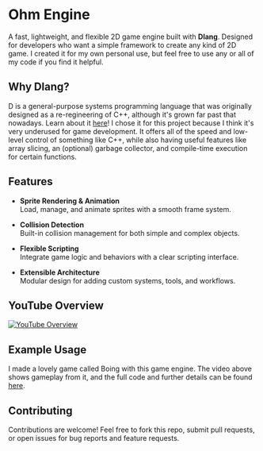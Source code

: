 # Ohm Engine

A fast, lightweight, and flexible 2D game engine built with **Dlang**. Designed for developers who want a simple framework to create any kind of 2D game. I created it for my own personal use, but feel free to use any or all of my code if you find it helpful.

## Why Dlang?
D is a general-purpose systems programming language that was originally designed as a re-regineering of C++, although it's grown far past that nowadays. Learn about it [here](https://dlang.org/)! I chose it for this project because I think it's very underused for game development. It offers all of the speed and low-level control of something like C++, while also having useful features like array slicing, an (optional) garbage collector, and compile-time execution for certain functions. 

## Features

- **Sprite Rendering & Animation**  
  Load, manage, and animate sprites with a smooth frame system.
  
- **Collision Detection**  
  Built-in collision management for both simple and complex objects.

- **Flexible Scripting**  
  Integrate game logic and behaviors with a clear scripting interface.
  
- **Extensible Architecture**  
  Modular design for adding custom systems, tools, and workflows.

## YouTube Overview

[![YouTube Overview](https://img.youtube.com/vi/P7vgFmeguic/0.jpg)](https://www.youtube.com/watch?v=P7vgFmeguic)

## Example Usage
I made a lovely game called Boing with this game engine. The video above shows gameplay from it, and the full code and further details can be found [here](https://github.com/Maxohm491/Boing).

## Contributing

Contributions are welcome! Feel free to fork this repo, submit pull requests, or open issues for bug reports and feature requests.

